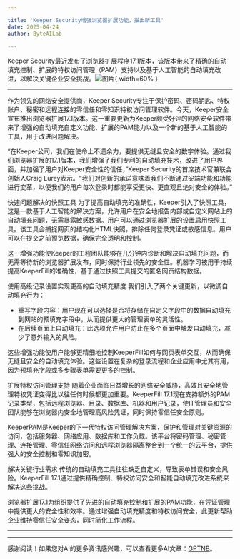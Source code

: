 ```yaml
---

title: 'Keeper Security增强浏览器扩展功能，推出新工具'
date: 2025-04-24
author: ByteAILab

---
```


Keeper Security最近发布了浏览器扩展程序17.1版本，该版本带来了精确的自动填充控制、扩展的特权访问管理（PAM）支持以及基于人工智能的自动填充改进，以解决关键企业安全挑战。![图片](https://ai-techpark.com/wp-content/uploads/Keeper-Security-1.jpg){ width=60% }

---


作为领先的网络安全提供商，Keeper Security专注于保护密码、密码钥匙、特权账户、秘密和远程连接的零信任和零知识特权访问管理软件。今天，Keeper安全宣布推出浏览器扩展17.1版本。这一重要更新为Keeper颇受好评的网络安全软件带来了增强的自动填充自定义功能、扩展的PAM能力以及一个新的基于人工智能的工具，用于改进问题解决。

“在Keeper公司，我们在使命上不遗余力，要提供无缝且安全的数字体验。通过我们浏览器扩展的17.1版本，我们增强了我们专利的自动填充技术，改进了用户界面，并加强了用户对Keeper安全性的信任，”Keeper Security的首席技术官兼联合创始人Craig Lurey表示。“我们对创新的承诺意味着我们不断通过尖端功能和功能进行变革，以便我们的用户每次登录时都能享受更快、更直观且绝对安全的体验。”

快速问题解决的快照工具
为了提高自动填充的准确性，Keeper引入了快照工具，这是一款基于人工智能的解决方案，允许用户在安全地报告内部或自定义网站上的自动填充问题，无需暴露敏感数据。用户可以通过浏览器扩展的设置启用快照工具。该工具会捕捉网页的结构化HTML快照，排除任何登录凭证或敏感信息。用户可以在提交之前预览数据，确保完全透明和控制。

这一增强功能使Keeper的工程团队能够在几分钟内诊断和解决自动填充问题，而无需等待新的浏览器扩展发布，同时保持行业领先的安全性。机器学习被用于持续提高KeeperFill的准确性，基于通过快照工具提交的匿名网页结构数据。

使用高级记录设置实现更高的自动填充精度
我们引入了两个关键更新，以微调自动填充行为：

- 重写字段内容：用户现在可以选择是否将存储在自定义字段中的数据自动填充到网站的预填充字段中，从而提供更大的管理表单的灵活性。
- 在后续页面上自动填充：此选项允许用户防止在多个页面中触发自动填充，减少了意外输入的风险。

这些增强功能使用户能够更精细地控制KeeperFill如何与网页表单交互，从而确保无缝且安全的自动填充体验。这些设置在复杂的登录流程和企业应用中尤其有用，因为预填充字段或多步骤表单需要更多的控制。

扩展特权访问管理支持
随着企业面临日益增长的网络安全威胁，高效且安全地管理特权凭证变得比以往任何时候都更加重要。KeeperFill 17.1现在支持额外的PAM记录类型，包括远程浏览器、目录、数据库、机器和用户记录，使IT管理员和安全团队能够在浏览器内安全地管理高风险凭证，同时保持零信任安全原则。

KeeperPAM是Keeper的下一代特权访问管理解决方案，保护和管理对关键资源的访问，包括服务器、网络应用、数据库和工作负载。该平台将密码管理、秘密管理、连接管理、零信任网络访问和远程浏览器隔离整合到一个统一的云平台，提供强大的安全控制和零知识加密。

解决关键行业需求
传统的自动填充工具往往缺乏自定义，导致表单错误和安全风险。KeeperFill 17.1通过提供精确控制、特权访问安全和智能自动填充改进系统来解决这些挑战。

浏览器扩展17.1为组织提供了先进的自动填充控制和扩展的PAM功能，在凭证管理中提供更大的安全性和效率。通过增强自动填充精度和特权访问安全，此更新帮助企业维持零信任安全姿态，同时简化工作流程。

---
---
感谢阅读！如果您对AI的更多资讯感兴趣，可以查看更多AI文章：[GPTNB](https://gptnb.com)。